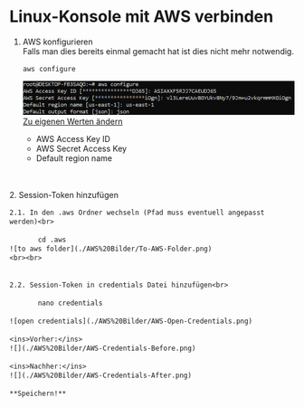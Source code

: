 # Linux-Konsole mit AWS verbinden

1. AWS konfigurieren<br>
    Falls man dies bereits einmal gemacht hat ist dies nicht mehr notwendig.
    
       aws configure

    ![aws configure](./AWS%20Bilder/AWS-Configure.png)
    <ins>Zu eigenen Werten ändern</ins><br>
    - AWS Access Key ID
    - AWS Secret Access Key
    - Default region name
<br>
<br>
2. Session-Token hinzufügen<br>

    2.1. In den .aws Ordner wechseln (Pfad muss eventuell angepasst werden)<br>
    
           cd .aws
    ![to aws folder](./AWS%20Bilder/To-AWS-Folder.png)
    <br><br>


    2.2. Session-Token in credentials Datei hinzufügen<br>

           nano credentials

    ![open credentials](./AWS%20Bilder/AWS-Open-Credentials.png)

    <ins>Vorher:</ins>
    ![](./AWS%20Bilder/AWS-Credentials-Before.png)

    <ins>Nachher:</ins>
    ![](./AWS%20Bilder/AWS-Credentials-After.png)

    **Speichern!**





